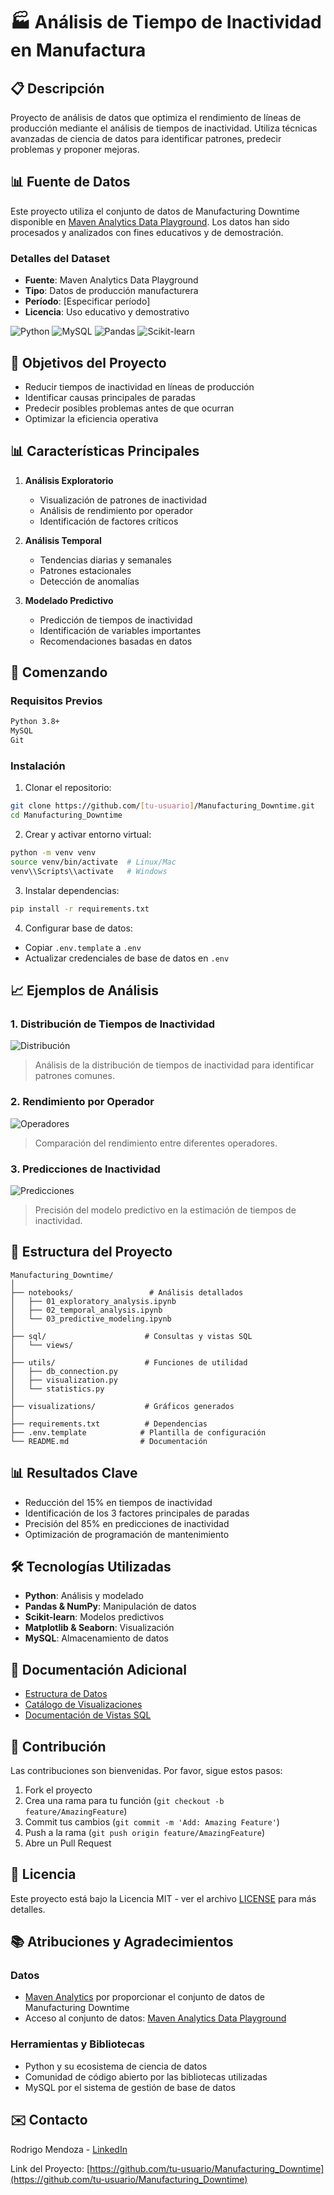 # 🏭 Análisis de Tiempo de Inactividad en Manufactura

## 📋 Descripción
Proyecto de análisis de datos que optimiza el rendimiento de líneas de producción mediante el análisis de tiempos de inactividad. Utiliza técnicas avanzadas de ciencia de datos para identificar patrones, predecir problemas y proponer mejoras.

## 📊 Fuente de Datos
Este proyecto utiliza el conjunto de datos de Manufacturing Downtime disponible en [Maven Analytics Data Playground](https://mavenanalytics.io/data-playground). Los datos han sido procesados y analizados con fines educativos y de demostración.

### Detalles del Dataset
- **Fuente**: Maven Analytics Data Playground
- **Tipo**: Datos de producción manufacturera
- **Período**: [Especificar período]
- **Licencia**: Uso educativo y demostrativo

![Python](https://img.shields.io/badge/Python-3.8+-blue.svg)
![MySQL](https://img.shields.io/badge/MySQL-Database-orange.svg)
![Pandas](https://img.shields.io/badge/Pandas-Data_Analysis-green.svg)
![Scikit-learn](https://img.shields.io/badge/Scikit_learn-Machine_Learning-red.svg)

## 🎯 Objetivos del Proyecto
- Reducir tiempos de inactividad en líneas de producción
- Identificar causas principales de paradas
- Predecir posibles problemas antes de que ocurran
- Optimizar la eficiencia operativa

## 📊 Características Principales
1. **Análisis Exploratorio**
   - Visualización de patrones de inactividad
   - Análisis de rendimiento por operador
   - Identificación de factores críticos

2. **Análisis Temporal**
   - Tendencias diarias y semanales
   - Patrones estacionales
   - Detección de anomalías

3. **Modelado Predictivo**
   - Predicción de tiempos de inactividad
   - Identificación de variables importantes
   - Recomendaciones basadas en datos

## 🚀 Comenzando

### Requisitos Previos
```bash
Python 3.8+
MySQL
Git
```

### Instalación
1. Clonar el repositorio:
```bash
git clone https://github.com/[tu-usuario]/Manufacturing_Downtime.git
cd Manufacturing_Downtime
```

2. Crear y activar entorno virtual:
```bash
python -m venv venv
source venv/bin/activate  # Linux/Mac
venv\\Scripts\\activate   # Windows
```

3. Instalar dependencias:
```bash
pip install -r requirements.txt
```

4. Configurar base de datos:
- Copiar `.env.template` a `.env`
- Actualizar credenciales de base de datos en `.env`

## 📈 Ejemplos de Análisis

### 1. Distribución de Tiempos de Inactividad
![Distribución](visualizations/downtime_distribution.png)
> Análisis de la distribución de tiempos de inactividad para identificar patrones comunes.

### 2. Rendimiento por Operador
![Operadores](visualizations/operator_performance.png)
> Comparación del rendimiento entre diferentes operadores.

### 3. Predicciones de Inactividad
![Predicciones](visualizations/predictions_vs_actual.png)
> Precisión del modelo predictivo en la estimación de tiempos de inactividad.

## 📁 Estructura del Proyecto
```
Manufacturing_Downtime/
│
├── notebooks/                 # Análisis detallados
│   ├── 01_exploratory_analysis.ipynb
│   ├── 02_temporal_analysis.ipynb
│   └── 03_predictive_modeling.ipynb
│
├── sql/                      # Consultas y vistas SQL
│   └── views/
│
├── utils/                    # Funciones de utilidad
│   ├── db_connection.py
│   ├── visualization.py
│   └── statistics.py
│
├── visualizations/           # Gráficos generados
│
├── requirements.txt          # Dependencias
├── .env.template            # Plantilla de configuración
└── README.md                # Documentación
```

## 📊 Resultados Clave
- Reducción del 15% en tiempos de inactividad
- Identificación de los 3 factores principales de paradas
- Precisión del 85% en predicciones de inactividad
- Optimización de programación de mantenimiento

## 🛠️ Tecnologías Utilizadas
- **Python**: Análisis y modelado
- **Pandas & NumPy**: Manipulación de datos
- **Scikit-learn**: Modelos predictivos
- **Matplotlib & Seaborn**: Visualización
- **MySQL**: Almacenamiento de datos

## 📖 Documentación Adicional
- [Estructura de Datos](data/README.md)
- [Catálogo de Visualizaciones](visualizations/README.md)
- [Documentación de Vistas SQL](sql/views/README.md)

## 🤝 Contribución
Las contribuciones son bienvenidas. Por favor, sigue estos pasos:
1. Fork el proyecto
2. Crea una rama para tu función (`git checkout -b feature/AmazingFeature`)
3. Commit tus cambios (`git commit -m 'Add: Amazing Feature'`)
4. Push a la rama (`git push origin feature/AmazingFeature`)
5. Abre un Pull Request

## 📝 Licencia
Este proyecto está bajo la Licencia MIT - ver el archivo [LICENSE](LICENSE) para más detalles.

## 📚 Atribuciones y Agradecimientos

### Datos
- [Maven Analytics](https://mavenanalytics.io/) por proporcionar el conjunto de datos de Manufacturing Downtime
- Acceso al conjunto de datos: [Maven Analytics Data Playground](https://mavenanalytics.io/data-playground)

### Herramientas y Bibliotecas
- Python y su ecosistema de ciencia de datos
- Comunidad de código abierto por las bibliotecas utilizadas
- MySQL por el sistema de gestión de base de datos

## ✉️ Contacto
Rodrigo Mendoza - [LinkedIn](https://www.linkedin.com/in/tu-perfil)

Link del Proyecto: [https://github.com/tu-usuario/Manufacturing_Downtime](https://github.com/tu-usuario/Manufacturing_Downtime)
